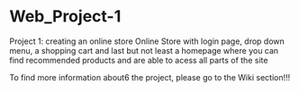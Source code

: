 # Web_Project-1
Project 1: creating an online store
Online Store with login page, drop down menu, a shopping cart and last but not least a homepage where you can find recommended products and are able to acess all parts of the site

To find more information about6 the project, please go to the Wiki section!!!
